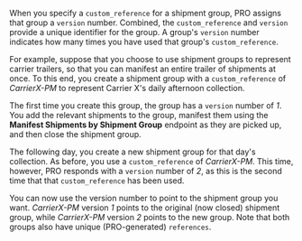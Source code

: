 When you specify a `custom_reference` for a shipment group, PRO assigns that group a `version` number. Combined, the `custom_reference` and `version` provide a unique identifier for the group. A group's `version` number indicates how many times you have used that group's `custom_reference`. 

For example, suppose that you choose to use shipment groups to represent carrier trailers, so that you can manifest an entire trailer of shipments at once. To this end, you create a shipment group with a `custom_reference` of _CarrierX-PM_ to represent Carrier X's daily afternoon collection. 

The first time you create this group, the group has a `version` number of _1_. You add the relevant shipments to the group, manifest them using the **Manifest Shipments by Shipment Group** endpoint as they are picked up, and then close the shipment group.

The following day, you create a new shipment group for that day's collection. As before, you use a `custom_reference` of _CarrierX-PM_. This time, however, PRO responds with a `version` number of _2_, as this is the second time that that `custom_reference` has been used. 

You can now use the version number to point to the shipment group you want. _CarrierX-PM_ version _1_ points to the original (now closed) shipment group, while _CarrierX-PM_ version _2_ points to the new group. Note that both groups also have unique (PRO-generated) `references`.